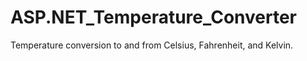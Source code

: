# ASP.NET_Temperature_Converter
Temperature conversion to and from Celsius, Fahrenheit, and Kelvin.
